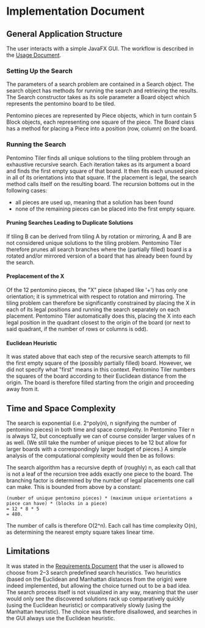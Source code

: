 # Implementation Document

## General Application Structure

The user interacts with a simple JavaFX GUI. The workflow is described in the [Usage Document](Usage.md).

### Setting Up the Search

The parameters of a search problem are contained in a Search object. The search object has methods for running the search and retrieving the results. The Search constructor takes as its sole parameter a Board object which represents the pentomino board to be tiled.

Pentomino pieces are represented by Piece objects, which in turn contain 5 Block objects, each representing one square of the piece. The Board class has a method for placing a Piece into a position (row, column) on the board.

### Running the Search

Pentomino Tiler finds all unique solutions to the tiling problem through an exhaustive recursive search. Each iteration takes as its argument a board and finds the first empty square of that board. It then fits each unused piece in all of its orientations into that square. If the placement is legal, the search method calls itself on the resulting board. The recursion bottoms out in the following cases:
* all pieces are used up, meaning that a solution has been found
* none of the remaining pieces can be placed into the first empty square.

#### Pruning Searches Leading to Duplicate Solutions

If tiling B can be derived from tiling A by rotation or mirroring, A and B are not considered unique solutions to the tiling problem. Pentomino Tiler therefore prunes all search branches where the (partially filled) board is a rotated and/or mirrored version of a board that has already been found by the search.

#### Preplacement of the X

Of the 12 pentomino pieces, the "X" piece (shaped like '+') has only one orientation; it is symmetrical with respect to rotation and mirroring. The tiling problem can therefore be significantly constrained by placing the X in each of its legal positions and running the search separately on each placement. Pentomino Tiler automatically does this, placing the X into each legal position in the quadrant closest to the origin of the board (or next to said quadrant, if the number of rows or columns is odd).

#### Euclidean Heuristic

It was stated above that each step of the recursive search attempts to fill the first empty square of the (possibly partially filled) board. However, we did not specify what "first" means in this context. Pentomino Tiler numbers the squares of the board according to their Euclidean distance from the origin. The board is therefore filled starting from the origin and proceeding away from it.

## Time and Space Complexity

The search is exponential (i.e. 2^poly(n), n signifying the number of pentomino pieces) in both time and space complexity. In Pentomino Tiler n is always 12, but conceptually we can of course consider larger values of n as well. (We still take the number of unique pieces to be 12 but allow for larger boards with a correspondingly larger budget of pieces.) A simple analysis of the computational complexity would then be as follows:

The search algorithm has a recursive depth of (roughly) n, as each call that is not a leaf of the recursion tree adds exactly one piece to the board. The branching factor is determined by the number of legal placements one call can make. This is bounded from above by a constant:
```
(number of unique pentomino pieces) * (maximum unique orientations a piece can have) * (blocks in a piece)
= 12 * 8 * 5
= 480.
```
The number of calls is therefore O(2^n). Each call has time complexity O(n), as determining the nearest empty square takes linear time.

## Limitations

It was stated in the [Requirements Document](Requirements_Document.md) that the user is allowed to choose from 2–3 search predefined search heuristics. Two heuristics (based on the Euclidean and Manhattan distances from the origin) were indeed implemented, but allowing the choice turned out to be a bad idea. The search process itself is not visualized in any way, meaning that the user would only see the discovered solutions rack up comparatively quickly (using the Euclidean heuristic) or comparatively slowly (using the Manhattan heuristic). The choice was therefore disallowed, and searches in the GUI always use the Euclidean heuristic.

